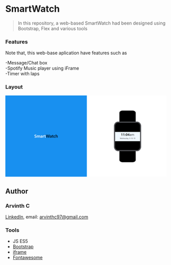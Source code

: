 # SmartWatch

>In this repository, a web-based SmartWatch had been designed using Bootstrap, Flex and various tools

### Features
                    
Note that, this web-base aplication have features such as
                    
-Message/Chat box                    
-Spotify Music player using iFrame                    
-Timer with laps   

### Layout
![Layout](/images/SmartWatch.png)

## Author
### Arvinth C    
[LinkedIn](https://www.linkedin.com/in/arvinth-chandrasekharan-64236a79), 
email: arvinthc97@gmail.com

### Tools
                    
- JS ES5    
- [Bootstrap](https://getbootstrap.com/docs/4.4/getting-started/introduction/)    
- [iframe](https://developer.mozilla.org/en-US/docs/Web/HTML/Element/iframe)
- [Fontawesome](https://fontawesome.com/how-to-use/on-the-web/referencing-icons/basic-use)